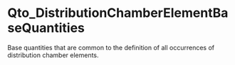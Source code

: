 # Qto_DistributionChamberElementBaseQuantities

Base quantities that are common to the definition of all occurrences of distribution chamber elements.
